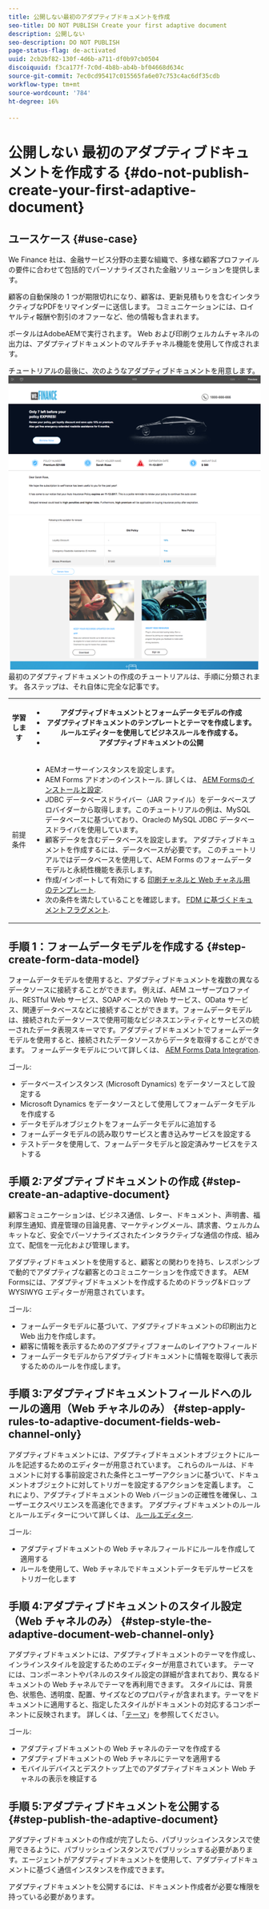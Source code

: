 ```yaml
---
title: 公開しない最初のアダプティブドキュメントを作成
seo-title: DO NOT PUBLISH Create your first adaptive document
description: 公開しない
seo-description: DO NOT PUBLISH
page-status-flag: de-activated
uuid: 2cb2bf82-130f-4d6b-a711-df0b97cb0504
discoiquuid: f3ca177f-7c0d-4b8b-ab4b-bf04668d634c
source-git-commit: 7ec0cd95417c015565fa6e07c753c4ac6df35cdb
workflow-type: tm+mt
source-wordcount: '784'
ht-degree: 16%

---
```



# 公開しない 最初のアダプティブドキュメントを作成する {#do-not-publish-create-your-first-adaptive-document}

## ユースケース {#use-case}

We Finance 社は、金融サービス分野の主要な組織で、多様な顧客プロファイルの要件に合わせて包括的でパーソナライズされた金融ソリューションを提供します。

顧客の自動保険の 1 つが期限切れになり、顧客は、更新見積もりを含むインタラクティブなPDFをリマインダーに送信します。 コミュニケーションには、ロイヤルティ報酬や割引のオファーなど、他の情報も含まれます。

ポータルはAdobeAEMで実行されます。 Web および印刷ウェルカムチャネルの出力は、アダプティブドキュメントのマルチチャネル機能を使用して作成されます。

チュートリアルの最後に、次のようなアダプティブドキュメントを用意します。
[ ![ad-1](assets/ad-1.png)](https://blogs.adobe.com/contentcorner/files/2017/07/PAF_Mobile.pdf)    [ ![ad-2](assets/ad-2.png)](https://blogs.adobe.com/contentcorner/files/2017/07/PAF_Desktop.pdf)最初のアダプティブドキュメントの作成のチュートリアルは、手順に分類されます。 各ステップは、それ自体に完全な記事です。

<table> 
 <tbody>
  <tr>
   <th>学習します</th> 
   <th>
    <ul> 
     <li>アダプティブドキュメントとフォームデータモデルの作成</li> 
     <li>アダプティブドキュメントのテンプレートとテーマを作成します。</li> 
     <li>ルールエディターを使用してビジネスルールを作成する。<br /> </li> 
     <li>アダプティブドキュメントの公開 <br /> </li> 
    </ul> </th> 
  </tr>
  <tr>
   <td>前提条件</td> 
   <td>
    <ul> 
     <li>AEMオーサーインスタンスを設定します。 </li> 
     <li>AEM Forms アドオンのインストール. 詳しくは、 <a href="/help/forms/using/installing-configuring-aem-forms-osgi.md" target="_blank">AEM Formsのインストールと設定</a>.</li> 
     <li>JDBC データベースドライバー（JAR ファイル）をデータベースプロバイダーから取得します。このチュートリアルの例は、MySQL データベースに基づいており、Oracleの MySQL JDBC データベースドライバを使用しています。 </li> 
     <li>顧客データを含むデータベースを設定します。 アダプティブドキュメントを作成するには、データベースが必要です。 このチュートリアルではデータベースを使用して、AEM Forms のフォームデータモデルと永続性機能を表示します。 </li> 
     <li>作成/インポートして有効にする <a href="/help/forms/using/web-channel-print-channel.md">印刷チャネルと Web チャネル用のテンプレート</a>.</li> 
     <li>次の条件を満たしていることを確認します。 <a href="/help/forms/using/document-fragments.md">FDM に基づくドキュメントフラグメント</a>.</li> 
    </ul> </td> 
  </tr>
 </tbody>
</table>

## 手順 1：フォームデータモデルを作成する {#step-create-form-data-model}

フォームデータモデルを使用すると、アダプティブドキュメントを複数の異なるデータソースに接続することができます。 例えば、AEM ユーザープロファイル、RESTful Web サービス、SOAP ベースの Web サービス、OData サービス、関連データベースなどに接続することができます。フォームデータモデルは、接続されたデータソースで使用可能なビジネスエンティティとサービスの統一されたデータ表現スキーマです。アダプティブドキュメントでフォームデータモデルを使用すると、接続されたデータソースからデータを取得することができます。 フォームデータモデルについて詳しくは、 [AEM Forms Data Integration](/help/forms/using/data-integration.md).

ゴール:

* データベースインスタンス (Microsoft Dynamics) をデータソースとして設定する
* Microsoft Dynamics をデータソースとして使用してフォームデータモデルを作成する
* データモデルオブジェクトをフォームデータモデルに追加する
* フォームデータモデルの読み取りサービスと書き込みサービスを設定する
* テストデータを使用して、フォームデータモデルと設定済みサービスをテストする

## 手順 2:アダプティブドキュメントの作成 {#step-create-an-adaptive-document}

顧客コミュニケーションは、ビジネス通信、レター、ドキュメント、声明書、福利厚生通知、資産管理の目論見書、マーケティングメール、請求書、ウェルカムキットなど、安全でパーソナライズされたインタラクティブな通信の作成、組み立て、配信を一元化および管理します。

アダプティブドキュメントを使用すると、顧客との関わりを持ち、レスポンシブで動的でアダプティブな顧客とのコミュニケーションを作成できます。 AEM Formsには、アダプティブドキュメントを作成するためのドラッグ&amp;ドロップ WYSIWYG エディターが用意されています。

<!--`For more information about adaptive documents, see [Introduction to authoring adaptive documents](/forms/using/introduction-ad-authoring.md).`-->

ゴール:

* フォームデータモデルに基づいて、アダプティブドキュメントの印刷出力と Web 出力を作成します。
* 顧客に情報を表示するためのアダプティブフォームのレイアウトフィールド
* フォームデータモデルからアダプティブドキュメントに情報を取得して表示するためのルールを作成します。

<!--![see-the-guide-sm](assets/see-the-guide-sm.png)-->

## 手順 3:アダプティブドキュメントフィールドへのルールの適用（Web チャネルのみ） {#step-apply-rules-to-adaptive-document-fields-web-channel-only}

アダプティブドキュメントには、アダプティブドキュメントオブジェクトにルールを記述するためのエディターが用意されています。 これらのルールは、ドキュメントに対する事前設定された条件とユーザーアクションに基づいて、ドキュメントオブジェクトに対してトリガーを設定するアクションを定義します。 これにより、アダプティブドキュメントの Web バージョンの正確性を確保し、ユーザーエクスペリエンスを高速化できます。 アダプティブドキュメントのルールとルールエディターについて詳しくは、 [ルールエディター](/help/forms/using/rule-editor.md).

ゴール:

* アダプティブドキュメントの Web チャネルフィールドにルールを作成して適用する
* ルールを使用して、Web チャネルでドキュメントデータモデルサービスをトリガー化します

## 手順 4:アダプティブドキュメントのスタイル設定（Web チャネルのみ） {#step-style-the-adaptive-document-web-channel-only}

アダプティブドキュメントには、アダプティブドキュメントのテーマを作成し、インラインスタイルを設定するためのエディターが用意されています。 テーマには、コンポーネントやパネルのスタイル設定の詳細が含まれており、異なるドキュメントの Web チャネルでテーマを再利用できます。 スタイルには、背景色、状態色、透明度、配置、サイズなどのプロパティが含まれます。テーマをドキュメントに適用すると、指定したスタイルがドキュメントの対応するコンポーネントに反映されます。 詳しくは、「[テーマ](/help/forms/using/themes.md)」を参照してください。

ゴール:

* アダプティブドキュメントの Web チャネルのテーマを作成する
* アダプティブドキュメントの Web チャネルにテーマを適用する
* モバイルデバイスとデスクトップ上でのアダプティブドキュメント Web チャネルの表示を検証する

## 手順 5:アダプティブドキュメントを公開する {#step-publish-the-adaptive-document}

アダプティブドキュメントの作成が完了したら、パブリッシュインスタンスで使用できるように、パブリッシュインスタンスでパブリッシュする必要があります。エージェントがアダプティブドキュメントを使用して、アダプティブドキュメントに基づく通信インスタンスを作成できます。

アダプティブドキュメントを公開するには、ドキュメント作成者が必要な権限を持っている必要があります。
